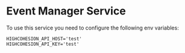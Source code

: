 # Event Manager Service

To use this service you need to configure the following env variables:
```
HIGHCOHESION_API_HOST='test'
HIGHCOHESION_API_KEY='test'
```